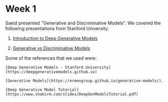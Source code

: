 
# Week 1

Saeid presented "Generative and Discriminative Models". We covered the following presentations from Stanford University:

1. [Introduction to Deep Generative Models](https://deepgenerativemodels.github.io/assets/slides/cs236_lecture1.pdf)

2. [Generative vs Discriminative Models](https://deepgenerativemodels.github.io/assets/slides/cs236_lecture2.pdf)

Some of the references that we used were:
 
    [Deep Generative Models - Stanford University](https://deepgenerativemodels.github.io)
    
    [Generative Models](https://ermongroup.github.io/generative-models/). 
    
    [Deep Generative Model Tutorial](https://www.shakirm.com/slides/DeepGenModelsTutorial.pdf)